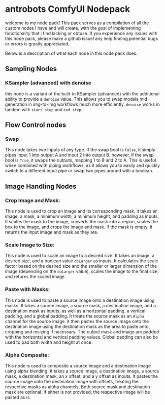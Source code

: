 
# antrobots ComfyUI Nodepack
welcome to my node pack! This pack serves as a compilation of all the custom nodes I have and will create, with the goal of implementing functionality that I find lacking or obtuse. If you experience any issues with this node pack, please make a github issue! any help finding potential bugs or errors is greatly appreciated.

Below is a description of what each node in this node pack does.

## Sampling Nodes
### KSampler (advanced) with denoise
this node is a variant of the built-in KSampler (advanced) with the additional ability to provide a `denoise` value. This allows you to swap models mid generation in img-to-img workflows much more efficiently. `denoise` works in tandem with `start step` and `end step`.
## Flow Control nodes
### Swap
This node takes two inputs of any type. If the swap bool is `False`, it simply pipes input 1 into output A and input 2 into output B. however, if the swap bool is `True`, it swaps the outputs, mapping 1 to B and 2 to A. This is useful when combined with piping workflows, as it allows you to easily and quickly switch to a different input pipe or swap two pipes around with a boolean.
## Image Handling Nodes
### Crop Image and Mask:
This node is used to crop an image and its corresponding mask.  It takes an image, a mask, a minimum width, a minimum height, and padding as inputs. It scales the mask to the image, converts the mask into a region, scales the box to the image, and crops the image and mask. If the mask is empty, it returns the input image and mask as they are.
 ### Scale Image to Size: 
This node is used to scale an image to a desired size.  It takes an image, a desired size, and a boolean value  `doLarger`  as inputs. It calculates the scale factor based on the desired size and the smaller or larger dimension of the image (depending on the  `doLarger`  value), scales the image to the final size, and returns the scaled image.
    
 ### Paste with Masks:
 This node is used to paste a source image onto a destination image using masks. It takes a source image, a source mask, a destination image, and a destination mask as inputs, as well as a horizontal padding, a vertical padding, and a global padding. It treats the source mask as an `Alpha` channel for the source image. it then pastes the source image onto the destination image using the destination mask as the area to paste onto, cropping and resizing if necessary. The output mask and image are padded with the horizontal and vertical padding values. Global padding can also be used to pad both width and height at once.
    
### Alpha Composite:
This node is used to composite a source image and a destination image using alpha blending. It takes a source image, a destination image, a source mask, a destination mask, an x offset, and a y offset as inputs. It pastes the source image onto the destination image with offsets, treating the respective masks as alpha channels. Both source mask and destination mask are optional. If either is not provided, the respective image will be pasted as is.